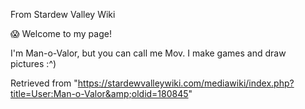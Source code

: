 From Stardew Valley Wiki

😱 Welcome to my page!

I'm Man-o-Valor, but you can call me Mov. I make games and draw pictures :^)

Retrieved from "https://stardewvalleywiki.com/mediawiki/index.php?title=User:Man-o-Valor&amp;oldid=180845"